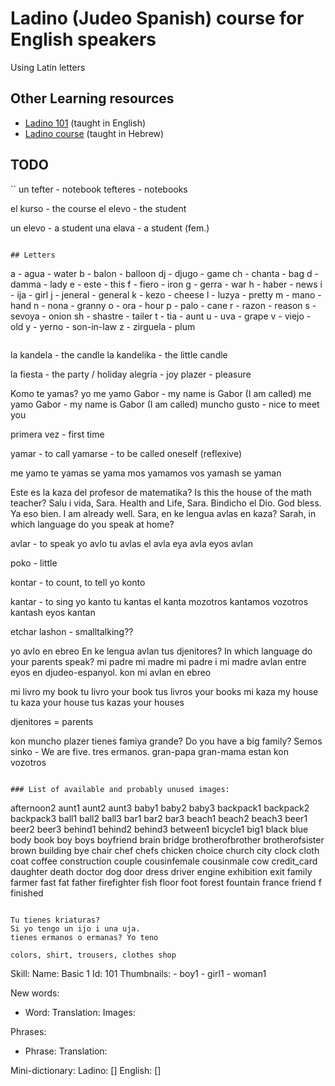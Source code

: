 # Ladino (Judeo Spanish) course for English speakers

Using Latin letters

## Other Learning resources

* [Ladino 101](https://www.youtube.com/watch?v=MTgs0VlkP_E&list=PLG7gXVhDoTAKrqy1jGn4QcQ4Mwk6YB8Tc&index=3) (taught in English)
* [Ladino course](https://www.youtube.com/watch?v=H8Pt-AS0ppM&list=PL26BCA5DA78235E0D) (taught in Hebrew)


## TODO

``
un tefter - notebook
tefteres - notebooks

el kurso - the course
el elevo - the student

un elevo  - a student
una elava - a student (fem.)
```

## Letters

```
a  - agua     - water
b  - balon    - balloon
dj - djugo    - game
ch - chanta   - bag
d  - damma    - lady
e  - este     - this
f  - fiero    - iron
g  - gerra    - war
h  - haber    - news
i  - ija      - girl
j  - jeneral  - general
k  - kezo     - cheese
l  - luzya    - pretty
m  - mano     - hand
n  - nona     - granny
o  - ora      - hour
p  - palo     - cane
r  - razon    - reason
s  - sevoya   - onion
sh - shastre  - tailer
t  - tia      - aunt
u  - uva      - grape
v  - viejo    - old
y  - yerno    - son-in-law
z  - zirguela - plum
```
```
la kandela - the candle
la kandelika - the little candle

la fiesta - the party / holiday
alegria - joy
plazer - pleasure

Komo te yamas?
yo me yamo Gabor - my name is Gabor (I am called)
me yamo Gabor - my name is Gabor (I am called)
muncho gusto - nice to meet you

primera vez - first time


yamar - to call
yamarse - to be called oneself (reflexive)

me yamo
te yamas
se yama
mos yamamos
vos yamash
se yaman

Este es la kaza del profesor de matematika?
Is this the house of the math teacher?
Salu i vida, Sara.  Health and Life, Sara.
Bindicho el Dio. God bless.
Ya eso bien. I am already well.
Sara, en ke lengua avlas en kaza? Sarah, in which language do you speak at home?

avlar - to speak
yo avlo
tu avlas
el avla
eya avla
eyos avlan

poko - little


kontar - to count, to tell
yo konto

kantar - to sing
yo kanto
tu kantas
el kanta
mozotros kantamos
vozotros kantash
eyos kantan

etchar lashon - smalltalking??


yo avlo en ebreo
En ke lengua avlan tus djenitores?
In which language do your parents speak?
mi padre
mi madre
mi padre i mi madre avlan entre eyos en djudeo-espanyol.
kon mi avlan en ebreo


mi livro my book
tu livro your book
tus livros your books
mi kaza my house
tu kaza your house
tus kazas your houses


djenitores = parents

kon muncho plazer
tienes famiya grande? Do you have a big family?
Semos sinko - We are five.
tres ermanos.
gran-papa
gran-mama
estan kon vozotros
```

### List of available and probably unused images:

```
afternoon2
aunt1
aunt2
aunt3
baby1
baby2
baby3
backpack1
backpack2
backpack3
ball1
ball2
ball3
bar1
bar2
bar3
beach1
beach2
beach3
beer1
beer2
beer3
behind1
behind2
behind3
between1
bicycle1
big1
black
blue
body
book
boy
boys
boyfriend
brain
bridge
brotherofbrother
brotherofsister
brown
building
bye
chair
chef
chefs
chicken
choice
church
city
clock
cloth
coat
coffee
construction
couple
cousinfemale
cousinmale
cow
credit_card
daughter
death
doctor
dog
door
dress
driver
engine
exhibition
exit
family
farmer
fast
fat
father
firefighter
fish
floor
foot
forest
fountain
france
friend
f finished
```

Tu tienes kriaturas?
Si yo tengo un ijo i una uja.
tienes ermanos o ermanas? Yo teno

colors, shirt, trousers, clothes shop

```
Skill:
  Name: Basic 1
  Id: 101
  Thumbnails:
    - boy1
    - girl1
    - woman1

New words:
  - Word:
    Translation:
    Images:

Phrases:
  - Phrase:
    Translation:

Mini-dictionary:
  Ladino: []
  English: []
```
